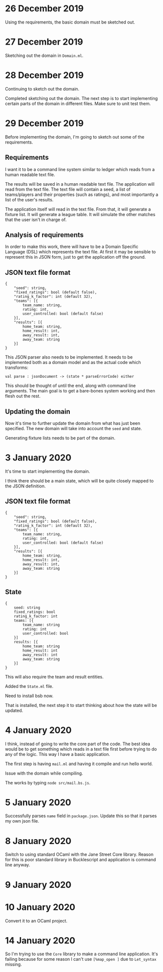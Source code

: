 # 26 December 2019

Using the requirements, the basic domain must be sketched out.

# 27 December 2019

Sketching out the domain in `Domain.ml`.

# 28 December 2019

Continuing to sketch out the domain.

Completed sketching out the domain. The next step is to start implementing
certain parts of the domain in different files. Make sure to unit test them.

# 29 December 2019

Before implementing the domain, I'm going to sketch out some of the
requirements.

## Requirements

I want it to be a command line system similar to ledger which reads from a human
readable text file.

The results will be saved in a human readable text file. The application will
read from the text file. The text file will contain a seed, a list of
teams/players and their properties (such as ratings), and most importantly a
list of the user's results.

The application itself will read in the text file. From that, it will generate a
fixture list. It will generate a league table. It will simulate the other
matches that the user isn't in charge of.

## Analysis of requirements

In order to make this work, there will have to be a Domain Specific Language
(DSL) which represents the text file. At first it may be sensible to represent
this in JSON form, just to get the application off the ground.

## JSON text file format

```
{
    "seed": string,
    "fixed_ratings": bool (default false),
    "rating_k_factor": int (default 32),
    "teams": [{
        team_name: string,
        rating: int,
        user_controlled: bool (default false)
    }],
    "results": [{
        home_team: string,
        home_result: int,
        away_result: int,
        away_team: string
    }]
}
```

This JSON parser also needs to be implemented. It needs to be implemented both
as a domain model and as the actual code which transforms:

```
val parse : jsonDocument -> (state * parseErrorCode) either
```

This should be thought of until the end, along with command line arguments. The
main goal is to get a bare-bones system working and then flesh out the rest.

## Updating the domain

Now it's time to further update the domain from what has just been specified.
The new domain will take into account the `seed` and state.

Generating fixture lists needs to be part of the domain.

# 3 January 2020

It's time to start implementing the domain.

I think there should be a main state, which will be quite closely mapped to the
JSON definition.

## JSON text file format

```
{
    "seed": string,
    "fixed_ratings": bool (default false),
    "rating_k_factor": int (default 32),
    "teams": [{
        team_name: string,
        rating: int,
        user_controlled: bool (default false)
    }],
    "results": [{
        home_team: string,
        home_result: int,
        away_result: int,
        away_team: string
    }]
}
```

## State

```
{
    seed: string
    fixed_ratings: bool
    rating_k_factor: int
    teams: [{
        team_name: string
        rating: int
        user_controlled: bool
    }]
    results: [{
        home_team: string
        home_result: int
        away_result: int
        away_team: string
    }]
}
```

This will also require the team and result entities.

Added the `State.ml` file.

Need to install bsb now.

That is installed, the next step it to start thinking about how the state will
be updated.

# 4 January 2020

I think, instead of going to write the core part of the code. The best idea
would be to get something which reads in a text file first before trying to do
any of the logic. This way I have a basic application.

The first step is having `mail.ml` and having it compile and run hello world.

Issue with the domain while compiling.

The works by typing `node src/mail.bs.js`.

# 5 January 2020

Successfully parses `name` field in `package.json`. Update this so that it
parses my own json file.

# 8 January 2020

Switch to using standard OCaml with the Jane Street Core library. Reason for
this is poor standard library in Bucklescript and application is command line
anyway.

# 9 January 2020

# 10 January 2020

Convert it to an OCaml project.

# 14 January 2020

So I'm trying to use the `Core` library to make a command line application. It's
failing because for some reason I can't use `[%map_open ]` due to `Let_syntax`
missing.
